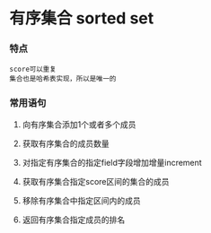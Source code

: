 # 有序集合 sorted set

### 特点 
```
score可以重复
集合也是哈希表实现，所以是唯一的
```

### 常用语句

1. 向有序集合添加1个或者多个成员

2. 获取有序集合的成员数量

3. 对指定有序集合的指定field字段增加增量increment

4. 获取有序集合指定score区间的集合的成员

3. 移除有序集合中指定区间内的成员

4. 返回有序集合指定成员的排名